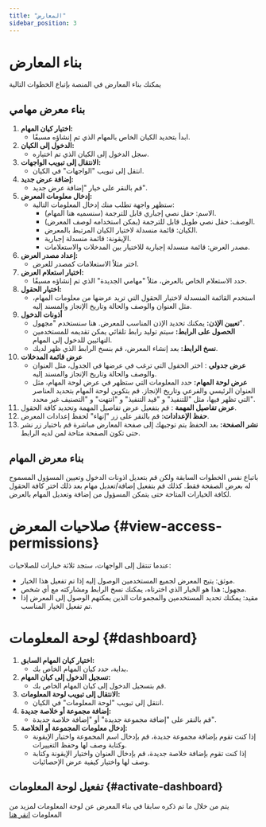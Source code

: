 ```yaml
---
title: "المعارض"
sidebar_position: 3
---
```

# بناء المعارض  
يمكنك بناء المعارض في المنصة بإتباع الخطوات التالية 

## بناء معرض مهامي 
1. **اختيار كيان المهام:**
   - ابدأ بتحديد الكيان الخاص بالمهام الذي تم إنشاؤه مسبقًا.
2. **الدخول إلى الكيان:**
   - سجل الدخول إلى الكيان الذي تم اختياره.
3. **الانتقال إلى تبويب الواجهات:**
   - انتقل إلى تبويب "الواجهات" في الكيان.
4. **إضافة عرض جديد:**
   - قم بالنقر على خيار "إضافة عرض جديد".
5. **إدخال معلومات المعرض:**
   - ستظهر واجهة تطلب منك إدخال المعلومات التالية:
     - الاسم: حقل نصي إجباري قابل للترجمة (سنسميه هنا المهام).
     - الوصف: حقل نصي طويل قابل للترجمة (يمكن استخدامه لوصف المعرض).
     - الكيان: قائمة منسدلة لاختيار الكيان المرتبط بالمعرض.
     - الإيقونة: قائمة منسدلة إجبارية.
     - مصدر العرض: قائمة منسدلة إجبارية للاختيار بين المدخلات والاستعلامات.
6. **إعداد مصدر العرض:**
   - اختر مثلاً الاستعلامات كمصدر للعرض.
7. **اختيار استعلام العرض:**
   - حدد الاستعلام الخاص بالعرض، مثلاً "مهامي الجديدة" الذي تم إنشاؤه مسبقًا.
8. **اختيار الحقول:**
   - استخدم القائمة المنسدلة لاختيار الحقول التي تريد عرضها من معلومات المهام، مثل العنوان والوصف والحالة وتاريخ الإنجاز والمسند إليه.
9. **أذونات الدخول**
    - **تعيين الإذن:** يمكنك تحديد الإذن المناسب للمعرض. هنا سنستخدم "مجهول".
    -  **الحصول على الرابط:** سيتم توليد رابط تلقائي يمكن تقديمه للمستخدمين النهائيين للدخول إلى المهام.
    -   **نسخ الرابط:** بعد إنشاء المعرض، قم بنسخ الرابط الذي ظهر لديك.
10. **عرض قائمة المدخلات**
      - **عرض جدولي** : اختر الحقول التي ترغب في عرضها في الجدول، مثل العنوان والوصف والحالة وتاريخ الإنجاز والمسند إليه.
      - **عرض لوحة المهام:** حدد المعلومات التي ستظهر في عرض لوحة المهام، مثل العنوان الرئيسي والفرعي وتاريخ الإنجاز. قم بتكوين لوحة المهام بتحديد العناصر التي تظهر فيها، مثل "للتنفيذ" و "قيد التنفيذ" و "انتهت" و "التصنيف غير محدد".
11. **عرض تفاصيل المهمة** : قم بتفعيل عرض تفاصيل المهمة وتحديد كافة الحقول.
12. **حفظ الإعدادات:** قم بالنقر على زر "إنهاء" لحفظ إعدادات المعرض.
13. **نشر الصفحة:** بعد الحفظ يتم توجيهك إلى صفحة المعارض مباشرة قم باختيار زر نشر حتى تكون الصفحة متاحة لمن لديه الرابط.
## بناء معرض المهام 
باتباع نفس الخطوات السابقة ولكن قم بتعديل اذونات الدخول وتعيين المسؤول المسموح له بعرض الصفحة فقط. كذلك قم بتفعيل إضافة/تعديل مهام بعد ذلك اختر كافة الحقول لكافة الخيارات المتاحة حتى يتمكن المسؤول من إضافة وتعديل المهام بالعرض.

# صلاحيات المعرض {#view-access-permissions}
عندما تنتقل إلى الواجهات، ستجد ثلاثة خيارات للصلاحيات:
  - موثق: يتيح المعرض لجميع المستخدمين الوصول إليه إذا تم تفعيل هذا الخيار.
  - مجهول: هذا هو الخيار الذي اخترناه، يمكنك نسخ الرابط ومشاركته مع أي شخص.
  - مقيد: يمكنك تحديد المستخدمين والمجموعات الذين يمكنهم الوصول إلى المعرض إذا تم تفعيل الخيار المناسب.

# لوحة المعلومات {#dashboard}
1. **اختيار كيان المهام السابق:**
   - بداية، حدد كيان المهام الخاص بك.
2. **تسجيل الدخول إلى كيان المهام:**
   - قم بتسجيل الدخول إلى كيان المهام الخاص بك.
3. **الانتقال إلى تبويب لوحة المعلومات:**
   - انتقل إلى تبويب "لوحة المعلومات" في الكيان.
4. **إضافة مجموعة أو خلاصة جديدة:**
   - قم بالنقر على "إضافة مجموعة جديدة" أو "إضافة خلاصة جديدة".
5. **إدخال معلومات المجموعة أو الخلاصة:**
   - إذا كنت تقوم بإضافة مجموعة جديدة، قم بإدخال اسم المجموعة واختيار الإيقونة وكتابة وصف لها وحفظ التغييرات.
   - إذا كنت تقوم بإضافة خلاصة جديدة، قم بإدخال العنوان واختيار الإيقونة وكتابة وصف لها واختيار كيفية عرض الإحصائيات.

## تفعيل لوحة المعلومات {#activate-dashboard}
   يتم من خلال ما تم ذكره سابقا في بناء المعرض عن لوحة المعلومات لمزيد من المعلومات   [انقر هنا](../../information-structures-concepts/basic-concepts/dashboards.md)
